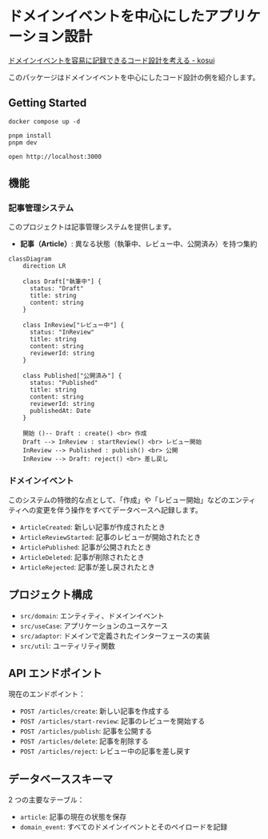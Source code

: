 # ドメインイベントを中心にしたアプリケーション設計

[ドメインイベントを容易に記録できるコード設計を考える - kosui](https://kosui.me/posts/2025/05/06/142842)

このパッケージはドメインイベントを中心にしたコード設計の例を紹介します。

## Getting Started

```
docker compose up -d
```

```
pnpm install
pnpm dev
```

```
open http://localhost:3000
```

## 機能

### 記事管理システム

このプロジェクトは記事管理システムを提供します。

- **記事（Article）**: 異なる状態（執筆中、レビュー中、公開済み）を持つ集約

```mermaid
classDiagram
    direction LR

    class Draft["執筆中"] {
      status: "Draft"
      title: string
      content: string
    }

    class InReview["レビュー中"] {
      status: "InReview"
      title: string
      content: string
      reviewerId: string
    }

    class Published["公開済み"] {
      status: "Published"
      title: string
      content: string
      reviewerId: string
      publishedAt: Date
    }

    開始 ()-- Draft : create() <br> 作成
    Draft --> InReview : startReview() <br> レビュー開始
    InReview --> Published : publish() <br> 公開
    InReview --> Draft: reject() <br> 差し戻し
```

### ドメインイベント

このシステムの特徴的な点として、「作成」や「レビュー開始」などのエンティティへの変更を伴う操作をすべてデータベースへ記録します。

- `ArticleCreated`: 新しい記事が作成されたとき
- `ArticleReviewStarted`: 記事のレビューが開始されたとき
- `ArticlePublished`: 記事が公開されたとき
- `ArticleDeleted`: 記事が削除されたとき
- `ArticleRejected`: 記事が差し戻されたとき

## プロジェクト構成

- `src/domain`: エンティティ、ドメインイベント
- `src/useCase`: アプリケーションのユースケース
- `src/adaptor`: ドメインで定義されたインターフェースの実装
- `src/util`: ユーティリティ関数

## API エンドポイント

現在のエンドポイント：

- `POST /articles/create`: 新しい記事を作成する
- `POST /articles/start-review`: 記事のレビューを開始する
- `POST /articles/publish`: 記事を公開する
- `POST /articles/delete`: 記事を削除する
- `POST /articles/reject`: レビュー中の記事を差し戻す

## データベーススキーマ

2 つの主要なテーブル：

- `article`: 記事の現在の状態を保存
- `domain_event`: すべてのドメインイベントとそのペイロードを記録
